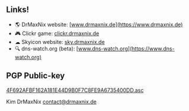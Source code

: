 ## Links!
- 🌎 DrMaxNix website: [www.drmaxnix.de](https://www.drmaxnix.de)
- 🎮 Clickr game: [clickr.drmaxnix.de](https://clickr.drmaxnix.de)
- ☁ Skyicon website: [sky.drmaxnix.de](https://sky.drmaxnix.de)
- 🔍 dns-watch.org (beta): [www.dns-watch.org](https://www.dns-watch.org)



## PGP Public-key
[4F692AFBF162A181E44D9B0F7C8FE9A6735400DD.asc](https://raw.githubusercontent.com/DrMaxNix/DrMaxNix/main/4F692AFBF162A181E44D9B0F7C8FE9A6735400DD.asc)

Kim DrMaxNix <contact@drmaxnix.de>
